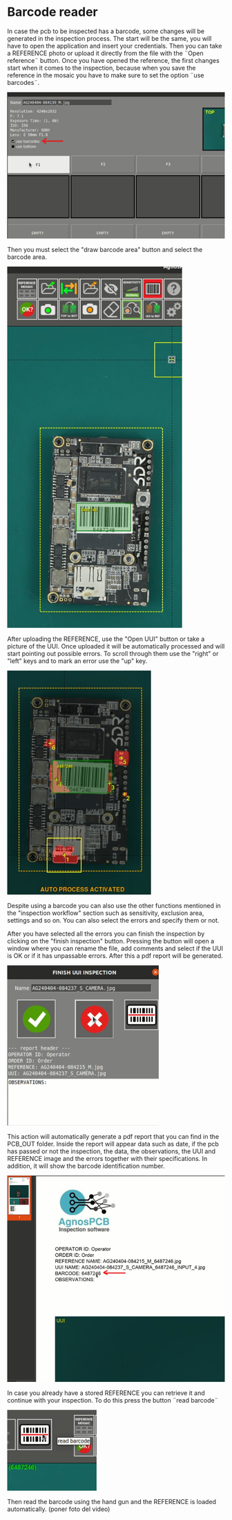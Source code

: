 # Barcode reader

In case the pcb to be inspected has a barcode, some changes will be generated in the inspection process. The start will be the same, you will have to open the application and insert your credentials. Then you can take a REFERENCE photo or upload it directly from the file with the ¨Open reference¨ button. Once you have opened the reference, the first changes start when it comes to the inspection, because when you save the reference in the mosaic you have to make sure to set the option ¨use barcodes¨.

![alt text](assets/use-barcodes.png)

Then you must select the "draw barcode area" button and select the barcode area.

![alt text](assets/barcode-area.png)

After uploading the REFERENCE, use the "Open UUI" button or take a picture of the UUI. Once uploaded it will be automatically processed and will start pointing out possible errors. To scroll through them use the "right" or "left" keys and to mark an error use the "up" key.
 
![alt text](assets/barcode-errors.png)

Despite using a barcode you can also use the other functions mentioned in the "inspection workflow" section such as sensitivity, exclusion area, settings and so on. You can also select the errors and specify them or not.

After you have selected all the errors you can finish the inspection by clicking on the "finish inspection" button.  Pressing the button will open a window where you can rename the file, add comments and select if the UUI is OK or if it has unpassable errors. After this a pdf report will be generated.

![alt text](assets/finish-inspecttion-barcode.png)

This action will automatically generate a pdf report that you can find in the PCB_OUT folder. Inside the report will appear data such as date, if the pcb has passed or not the inspection, the data, the observations, the UUI and REFERENCE image and the errors together with their specifications. In addition, it will show the barcode identification number.

![alt text](assets/barcode-report.png)

In case you already have a stored REFERENCE you can retrieve it and continue with your inspection. To do this press the button ¨read barcode¨

![alt text](assets/read-barcode.png)

Then read the barcode using the hand gun and the REFERENCE is loaded automatically. (poner foto del video) 